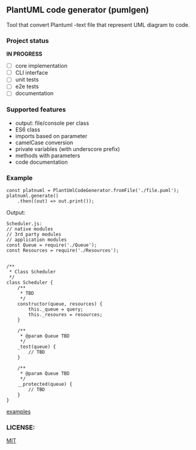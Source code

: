 ## PlantUML code generator (pumlgen)

Tool that convert Plantuml -text file that represent UML diagram to code.

### Project status
**IN PROGRESS**

- [ ] core implementation
- [ ] CLI interface
- [ ] unit tests
- [ ] e2e tests
- [ ] documentation

### Supported features
* output: file/console per class
* ES6 class
* imports based on parameter
* camelCase conversion
* private variables (with underscore prefix)
* methods with parameters
* code documentation

### Example
```
const platnuml = PlantUmlCodeGenerator.fromFile('./file.puml');
platnuml.generate()
    .then((out) => out.print());
```
Output:
```
Scheduler.js:
// native modules
// 3rd party modules
// application modules
const Queue = require('./Queue');
const Resources = require('./Resources');


/**
 * Class Scheduler
 */
class Scheduler {
    /**
     * TBD
     */
    constructor(queue, resources) {
        this._queue = query;
        this._resoures = resources;
    }

    /**
     * @param Queue TBD
     */
    _test(queue) {
        // TBD
    }

    /**
     * @param Queue TBD
     */
    __protected(queue) {
        // TBD
    }
}
```
[examples](examples/sample.js)

### LICENSE:
[MIT](LICENSE)